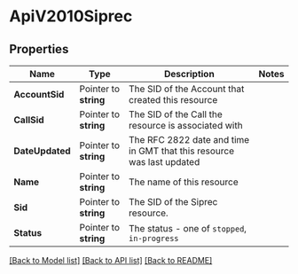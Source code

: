 # ApiV2010Siprec

## Properties

Name | Type | Description | Notes
------------ | ------------- | ------------- | -------------
**AccountSid** | Pointer to **string** | The SID of the Account that created this resource |
**CallSid** | Pointer to **string** | The SID of the Call the resource is associated with |
**DateUpdated** | Pointer to **string** | The RFC 2822 date and time in GMT that this resource was last updated |
**Name** | Pointer to **string** | The name of this resource |
**Sid** | Pointer to **string** | The SID of the Siprec resource. |
**Status** | Pointer to **string** | The status - one of `stopped`, `in-progress` |

[[Back to Model list]](../README.md#documentation-for-models) [[Back to API list]](../README.md#documentation-for-api-endpoints) [[Back to README]](../README.md)


